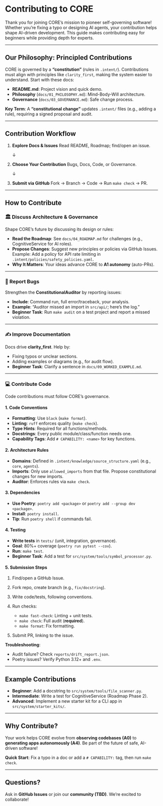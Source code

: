 # Contributing to CORE

Thank you for joining CORE’s mission to pioneer self-governing software! Whether you’re fixing a typo or designing AI agents, your contribution helps shape AI-driven development. This guide makes contributing easy for beginners while providing depth for experts.

---

## Our Philosophy: Principled Contributions

CORE is governed by a **“constitution”** (rules in `.intent/`). Contributions must align with principles like `clarity_first`, making the system easier to understand. Start with these docs:

* **README.md**: Project vision and quick demo.
* **Philosophy** (`docs/01_PHILOSOPHY.md`): Mind-Body-Will architecture.
* **Governance** (`docs/03_GOVERNANCE.md`): Safe change process.

**Key Term**: A **“constitutional change”** updates `.intent/` files (e.g., adding a rule), requiring a signed proposal and audit.

---

## Contribution Workflow

1. **Explore Docs & Issues**
   Read README, Roadmap; find/open an issue.

   ↓

2. **Choose Your Contribution**
   Bugs, Docs, Code, or Governance.

   ↓

3. **Submit via GitHub**
   Fork → Branch → Code → Run `make check` → PR.

---

## How to Contribute

### 🏛️ Discuss Architecture & Governance

Shape CORE’s future by discussing its design or rules:

* **Read the Roadmap**: See `docs/04_ROADMAP.md` for challenges (e.g., CognitiveService for AI roles).
* **Propose Changes**: Suggest new principles or policies via GitHub Issues. Example: Add a policy for API rate limiting in `.intent/policies/safety_policies.yaml`.
* **Why It Matters**: Your ideas advance CORE to **A1 autonomy** (auto-PRs).

---

### 🐞 Report Bugs

Strengthen the **ConstitutionalAuditor** by reporting issues:

* **Include**: Command run, full error/traceback, your analysis.
* **Example**: “Auditor missed an import in `src/api/`; here’s the log.”
* **Beginner Task**: Run `make audit` on a test project and report a missed violation.

---

### ✍️ Improve Documentation

Docs drive **clarity\_first**. Help by:

* Fixing typos or unclear sections.
* Adding examples or diagrams (e.g., for audit flow).
* **Beginner Task**: Clarify a sentence in `docs/09_WORKED_EXAMPLE.md`.

---

### 💻 Contribute Code

Code contributions must follow CORE’s governance.

#### 1. Code Conventions

* **Formatting**: Use `black` (`make format`).
* **Linting**: `ruff` enforces quality (`make check`).
* **Type Hints**: Required for all functions/methods.
* **Docstrings**: Every public module/class/function needs one.
* **Capability Tags**: Add `# CAPABILITY: <name>` for key functions.

#### 2. Architecture Rules

* **Domains**: Defined in `.intent/knowledge/source_structure.yaml` (e.g., `core`, `agents`).
* **Imports**: Only use `allowed_imports` from that file. Propose constitutional changes for new imports.
* **Auditor**: Enforces rules via `make check`.

#### 3. Dependencies

* **Use Poetry**: `poetry add <package>` or `poetry add --group dev <package>`.
* **Install**: `poetry install`.
* **Tip**: Run `poetry shell` if commands fail.

#### 4. Testing

* **Write tests** in `tests/` (unit, integration, governance).
* **Goal**: 80%+ coverage (`poetry run pytest --cov`).
* **Run**: `make test`.
* **Beginner Task**: Add a test for `src/system/tools/symbol_processor.py`.

#### 5. Submission Steps

1. Find/open a GitHub Issue.
2. Fork repo, create branch (e.g., `fix/docstring`).
3. Write code/tests, following conventions.
4. Run checks:

   * `make fast-check`: Linting + unit tests.
   * `make check`: Full audit (**required**).
   * `make format`: Fix formatting.
5. Submit PR, linking to the issue.

**Troubleshooting**:

* Audit failure? Check `reports/drift_report.json`.
* Poetry issues? Verify Python 3.12+ and `.env`.

---

## Example Contributions

* **Beginner**: Add a docstring to `src/system/tools/file_scanner.py`.
* **Intermediate**: Write a test for CognitiveService (Roadmap Phase 2).
* **Advanced**: Implement a new starter kit for a CLI app in `src/system/starter_kits/`.

---

## Why Contribute?

Your work helps CORE evolve from **observing codebases (A0)** to **generating apps autonomously (A4)**.
Be part of the future of safe, AI-driven software!

**Quick Start**: Fix a typo in a doc or add a `# CAPABILITY:` tag, then run `make check`.

---

## Questions?

Ask in **GitHub Issues** or join our **community (TBD)**.
We’re excited to collaborate!

